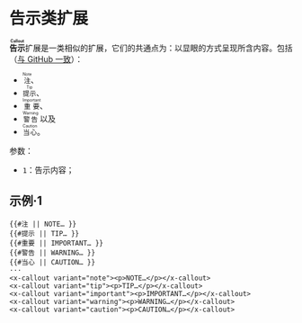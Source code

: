 # 告示类扩展

**<ruby>告示<rt>Callout</rt></ruby>**&#x200B;扩展是一类相似的扩展，它们的共通点<wbr />
为：以显眼的方式呈现所含内容。包括（[与 GitHub 一致][Github 规定的告示类型]）：

- <ruby>`注`<rt>Note</rt></ruby>、
- <ruby>`提示`<rt>Tip</rt></ruby>、
- <ruby>`重要`<rt>Important</rt></ruby>、
- <ruby>`警告`<rt>Warning</rt></ruby> 以及
- <ruby>`当心`<rt>Caution</rt></ruby>。

参数：

- `1`：告示内容；

[Github 规定的告示类型]: https://github.com/orgs/community/discussions/16925

## 示例·1

```example
{{#注 || NOTE… }}
{{#提示 || TIP… }}
{{#重要 || IMPORTANT… }}
{{#警告 || WARNING… }}
{{#当心 || CAUTION… }}
···
<x-callout variant="note"><p>NOTE…</p></x-callout>
<x-callout variant="tip"><p>TIP…</p></x-callout>
<x-callout variant="important"><p>IMPORTANT…</p></x-callout>
<x-callout variant="warning"><p>WARNING…</p></x-callout>
<x-callout variant="caution"><p>CAUTION…</p></x-callout>
```
